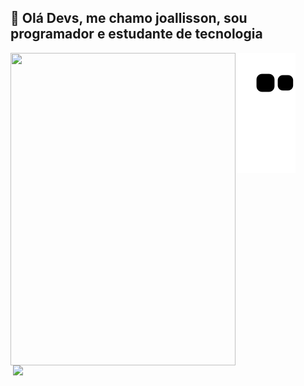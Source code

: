 ## 👋 Olá Devs, me chamo joallisson, sou programador e estudante de tecnologia

<div align="left">
  <a href="https://github.com/Joallisson"/>
  <img align="left" height="500em" width="360em" src="https://github-readme-stats.vercel.app/api?username=Joallisson&show_icons=true&theme=dark&include_all_commits=true&count_private=true"/>
  <img align="right" width="500em" src="https://github-readme-stats.vercel.app/api/top-langs/?username=Joallisson&layout=compact&langs_count=7&theme=dark"/>
</div>



 
 ![Snake animation](https://github.com/Joallisson/Joallisson/blob/output/github-contribution-grid-snake.svg)
